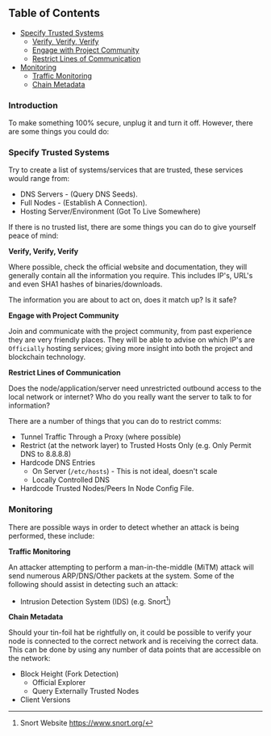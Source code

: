 
## Table of Contents
- [Specify Trusted Systems](#DNS_Defenses_Trust)
    - [Verify, Verify, Verify](#DNS_Defenses_Trust_verify)
    - [Engage with Project Community](#DNS_Defenses_Comm)
    - [Restrict Lines of Communication](#DNS_Defenses_Comm)
- [Monitoring](#DNS_Defenses_Mon)
    - [Traffic Monitoring](#DNS_Defenses_Mon_traffic)
    - [Chain Metadata](#DNS_Defenses_Mon_meta)


### Introduction
To make something 100% secure, unplug it and turn it off.  However, there are some things you could do:

<a id="DNS_Defenses_Trust"></a>
### Specify Trusted Systems
Try to create a list of systems/services that are trusted, these services would range from:
+ DNS Servers - (Query DNS Seeds).
+ Full Nodes - (Establish A Connection).
+ Hosting Server/Environment (Got To Live Somewhere)

If there is no trusted list, there are some things you can do to give yourself peace of mind:

<a id="DNS_Defenses_Trust_verify"></a>
**Verify, Verify, Verify**

Where possible, check the official website and documentation, they will generally contain all the information you require.  This includes IP's, URL's and even SHA1 hashes of binaries/downloads.  

The information you are about to act on, does it match up? Is it safe?

<a id="DNS_Defenses_Trust_community"></a>
**Engage with Project Community**

Join and communicate with the project community, from past experience they are very friendly places.  They will be able to advise on which IP's are `Officially` hosting services; giving more insight into both the project and blockchain technology.

<a id="DNS_Defenses_Comm"></a>
**Restrict Lines of Communication**

Does the node/application/server need unrestricted outbound access to the local network or internet?  Who do you really want the server to talk to for information?

There are a number of things that you can do to restrict comms:
+ Tunnel Traffic Through a Proxy (where possible)
+ Restrict (at the network layer) to Trusted Hosts Only (e.g. Only Permit DNS to 8.8.8.8)
+ Hardcode DNS Entries 
  + On Server (`/etc/hosts`) - This is not ideal, doesn't scale
  + Locally Controlled DNS
+ Hardcode Trusted Nodes/Peers In Node Config File.

<a id="DNS_Defenses_Mon"></a>
### Monitoring
There are possible ways in order to detect whether an attack is being performed, these include:

<a id="DNS_Defenses_Mon_traffic"></a>
**Traffic Monitoring**

An attacker attempting to perform a man-in-the-middle (MiTM) attack will send numerous ARP/DNS/Other packets at the system.  Some of the following should assist in detecting such an attack:

+ Intrusion Detection System (IDS) (e.g. Snort[^111])

<a id="DNS_Defenses_Mon_meta"></a>
**Chain Metadata**

Should your tin-foil hat be rightfully on, it could be possible to verify your node is connected to the correct network and is receiving the correct data. This can be done by using any number of data points that are accessible on the network:

+ Block Height (Fork Detection)
  + Official Explorer
  + Query Externally Trusted Nodes
+ Client Versions


[^111]: Snort Website
  https://www.snort.org/